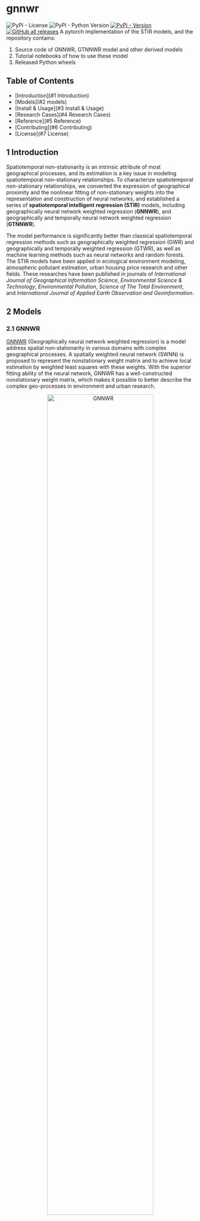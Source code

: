 # gnnwr

![PyPI - License](https://img.shields.io/pypi/l/gnnwr)
![PyPI - Python Version](https://img.shields.io/pypi/pyversions/gnnwr)
[![PyPI - Version](https://img.shields.io/pypi/v/gnnwr)](https://pypi.org/project/gnnwr/)
[![GitHub all releases](https://img.shields.io/github/downloads/zjuwss/gnnwr/total)](https://github.com/zjuwss/gnnwr/releases)
A pytorch implementation of the STIR models, and the repository contains:

1. Source code of GNNWR, GTNNWR model and other derived models
2. Tutorial notebooks of how to use these model
3. Released Python wheels

## Table of Contents

- [Introduction](#1 Introduction)
- [Models](#2 models)
- [Install & Usage](#3 Install & Usage)
- [Research Cases](#4 Research Cases)
- [Reference](#5 Reference)
- [Contributing](#6 Contributing)
- [License](#7 License)

## 1 Introduction

Spatiotemporal non-stationarity is an intrinsic attribute of most geographical processes, and its estimation is a key issue in modeling spatiotemporal non-stationary relationships. To characterize spatiotemporal non-stationary relationships, we converted the expression of geographical proximity and the nonlinear fitting of non-stationary weights into the representation and construction of neural networks, and established a series of **spatiotemporal intelligent regression (STIR)** models, including geographically neural network weighted regression (**GNNWR**), and geographically and temporally neural network weighted regression (**GTNNWR**). 

The model performance is significantly better than classical spatiotemporal regression methods such as geographically weighted regression (GWR) and geographically and temporally weighted regression (GTWR), as well as machine learning methods such as neural networks and random forests. The STIR models have been applied in ecological environment modeling, atmospheric pollutant estimation, urban housing price research and other fields. These researches have been published in journals of *International Journal of Geographical Information Science*, *Environmental Science & Technology*, *Environmental Pollution*, *Science of The Total Environment*, and *International Journal of Applied Earth Observation and Geoinformation*.

## 2 Models

### 2.1 GNNWR

[GNNWR](https://doi.org/10.1080/13658816.2019.1707834) (Geographically neural network weighted regression) is a model address spatial non-stationarity in various domains with complex geographical processes. A spatially weighted neural network (SWNN) is proposed to represent the nonstationary weight matrix and to achieve local estimation by weighted least squares with these weights. With the superior fitting ability of the neural network, GNNWR has a well-constructed nonstationary weight matrix, which makes it possible to better describe the complex geo-processes in environment and urban research.

<p align="center">
<img title="GNNWR" src="assets/The_estimation_process_of_GNNWR_model.jpeg" alt="GNNWR" width=75%>
</p>
> Du, Z., Wang, Z., Wu, S., Zhang, F., & Liu, R. (2020). Geographically neural network weighted regression for the accurate estimation of spatial non-stationarity. *International Journal of Geographical Information Science*, 34(7), 1353-1377.

### 2.2 GTNNWR

[GTNNWR](https://doi.org/10.1080/13658816.2020.1775836) (Geographically and temporally neural network weighted regression), is a model for estimating spatiotemporal non-stationary relationships. Due to the existence of spatiotemporal non-stationary, the spatial relationships of features exhibit significant differences with changes in spatiotemporal structure. The calculation of spatiotemporal distance is an important aspect of solving spatiotemporal non-stationary problems. Therefore, this model introduces spatiotemporal distance into the GNNWR model and proposes a spatiotemporal proximity neural network (STPNN) to accurately calculate spatiotemporal distance. Collaborate with SWNN in the GNNWR model to calculate the spatiotemporal non-stationary weight matrix, thereby achieving accurate modeling of spatiotemporal non-stationary relationships.

<p align="center">
<img title="GTNNWR" src="assets/The_estimation_process_of_GTNNWR_model.jpeg" alt="GTNNWR" width=75%>
</p>
> Wu, S., Wang, Z., Du, Z., Huang, B., Zhang, F., & Liu, R. (2021). Geographically and temporally neural network weighted regression for modeling spatiotemporal non-stationary relationships. *International Journal of Geographical Information Science* , 35(3), 582-608.

## 3 Install & Usage

### 3.1 Install

**⚠ If you want to run gnnwr with your GPU, make sure you have installed *pytorch with CUDA support* beforehead:**

For example, a torch 1.13.1 with cuda 11.7:

``` bash
> pip list | grep torch
torch                   1.13.1+cu117
```

You can find install support on [Pytorch's official website](https://pytorch.org/)  for installing the right version that suits your environment.

**⚠ If you only want to run gnnwr with your CPU, or you have already installed the correct version of pytorch:**

Using pip to install gnnwr:  

```
pip install gnnwr
```

### 3.2 Usage

We provide a series of encapsulated methods and predefined default parameters, users only need to use to load dataset with `pandas` , and call the functions in `gnnwr` package to complete the regression:

```python
from gnnwr import models,datasets
import pandas as pd

data = pd.read_csv('your_data.csv')

train_dataset, val_dataset, test_dataset = datasets.init_dataset(data=data,
                                                                 test_ratio=0.2, valid_ratio=0.1,
                                                                 x_column=['x1', 'x2'], y_column=['y'],
                                                                 spatial_column=['u', 'v'])

gnnwr = models.GNNWR(train_dataset, val_dataset, test_dataset)

gnnwr.run(100)
```

For other uses of customization, the [demos](https://github.com/zjuwss/gnnwr/tree/main/demo) can be referred to.

## 4 Research Cases

### 4.1 Atmospheric Environment

#### 4.1.1 Air pollution of PM2.5

Air pollution, especially the measurement of PM2.5, has recently been a popular researching topic in China. Using the data of PM2.5 which is collected by separated station and considering the complicated terrain variability and wide geographical scope in China, the work of estimating and mapping the PM2.5 distributions across China with high accuracy and reasonable details is challenged by significant spatial nonstationary and complex nonlinearity. GNNWR model can obtain spatially continuous PM2.5 estimates in China with the processed data of AOD, DEM, as well as some climate factors. The estimation of PM2.5 is closer to the ground observation than the results of traditional regression model, and it is more accurate in the high value zone and more detailed.

<p align="center">
<img title="PM 2.5" src="assets/figure_PM25.png" alt="PM25" width=75%>
</p>

> Chen, Y., Wu, S., Wang, Y., Zhang, F., Liu, R., & Du, Z. (2021). Satellite-based mapping of high-resolution ground-level pm2. 5 with VIIRS IP AOD in china through spatially neural network weighted regression. *Remote Sensing*, *13*(10), 1979.

👉 [Modeling PM2.5 with GNNWR on Deep-time.org](https://mydde.deep-time.org/org-portal/MyDDE/project/64f94d982a7491e657efb01b)

#### 4.1.2 Air pollution of NO2

This study utilized TROPOMI remote sensing data, ground observation data, and other ancillary data to construct a high-resolution spatiotemporal distribution and evaluation of ground-level NO2 concentrations in the Beijing–Tianjin–Hebei region using the GTNNWR model. The results demonstrated that the GTNNWR model outperformed the Random Forest (RF), and Convolutional Neural Network (CNN) models in performance metrics, showcasing greater reliability when considering spatiotemporal non-stationarity. This study provides crucial data support and reference for atmospheric environmental management and pollution prevention and control in the Beijing–Tianjin– Hebei region.

<p align="center">
<img title="NO2" src="assets/figure_NO2.png" alt="NO2" width=75%>
</p>

> Liu, C., Wu, S., Dai, Z., Wang, Y., Du, Z., Liu, X., & Qiu, C. (2023). High-Resolution Daily Spatiotemporal Distribution and Evaluation of Ground-Level Nitrogen Dioxide Concentration in the Beijing–Tianjin–Hebei Region Based on TROPOMI Data. *Remote Sensing*, *15*(15), 3878.

### 4.2 Coastal and Oceanic Environment

#### 4.2.1 Water quality

The accurate assessment of large-scale and complex coastal waters is a grand challenge due to the spatial non-stationarity and complex nonlinearity involved in integrating remote sensing and in situ data. We developed a water quality assessment method based on a newly proposed GNNWR model to address that challenge and obtained a highly accurate and realistic water quality distribution on the basis of the comprehensive index of Chinese Water Quality Classification Standards. The GNNWR model achieved higher prediction performance (average R2 = 84%) in comparison to the widely used models, and the obtained water quality classification (WQC) maps in May of 2015–2017 and August 2015 can depict intuitively reasonable spatiotemporal patterns of water quality in the ZCS. 

<p align="center">
<img title="WaterQuality" src="assets/figure_WaterQuality.jpg" alt="WaterQuality" width=75%>
</p>
> Du, Z., Qi, J., Wu, S., Zhang, F., & Liu, R. (2021). A spatially weighted neural network based water quality assessment method for large-scale coastal areas. *Environmental science & technology*, *55*(4), 2553-2563.

#### 4.2.2 Coastal Environment

Transferring dissolved silicate (DSi) from land to coastal environments is vital for global biogeochemical cycling. Yet pinpointing coastal DSi distribution is complex due to spatiotemporal variability, nonlinear modeling, and low sampling resolution. GTNNWR model, by converting the spatiotemporal relationships between sparse sampling points and unknown points into space-time distances and weights, and using neural networks to determine the nonlinear distances and nonstationary weights, outperforms traditional regression models in both fitting accuracy and generalization ability. This effective data-driven-based method can help explore the fine-scale dynamic changes in coastal seas like surface DSi.

<p align="center">
<img title="DSI" src="assets/figure_DSI.jpg" alt="DSI" width=75%>
</p>

> Qi, J., Du, Z., Wu, S., Chen, Y., & Wang, Y. (2023). A spatiotemporally weighted intelligent method for exploring fine-scale distributions of surface dissolved silicate in coastal seas. _Science of The Total Environment_ , 886, 163981.


👉 [Modeling DSi with GTNNWR on Deep-time.org](https://mydde.deep-time.org/org-portal/MyDDE/project/64f976f12a7491e657f02793)

### 4.3 Urban

#### 4.3.1 House price

Housing prices are closely related to the lives of new urban residents, and they also comprise a vital economic index to which the government needs to pay close attention. Compare with traditional regression models, GNNWR and GTNNWR model can improve the accuracy of real estate appraisal with the help of neural networks, which are practical and powerful ways to assess house prices.

<p align="center">
<img title="HousePrice" src="assets/figure_HousePrice.png" alt="HousePrice" width=75%>
</p>

> Wang, Z., Wang, Y., Wu, S., & Du, Z. (2022). House Price Valuation Model Based on Geographically Neural Network Weighted Regression: The Case Study of Shenzhen, China. *ISPRS International Journal of Geo-Information*, *11*(8), 450.

#### 4.3.2 Land Surface Temperature

Spatial downscaling is an important approach to obtain high-resolution land surface temperature (LST) for thermal environment research. A high-resolution surface temperature downscaling method based on GNNWR was developed to effectively handle the problem of surface temperature downscaling. The results show that the proposed GNNWR model achieved superior downscaling accuracy compared to widely used methods in four test areas with large differences in topography, landforms, and seasons. The findings suggest that GNNWR is a practical method for surface temperature downscaling considering its high accuracy and model performance.

<p align="center">
<img title="LST" src="assets/figure_LST.png" alt="LST" width=75%>
</p>
> Liang, M., Zhang, L., Wu, S., Zhu, Y., Dai, Z., Wang, Y., ... & Du, Z. (2023). A High-Resolution Land Surface Temperature Downscaling Method Based on Geographically Weighted Neural Network Regression. *Remote Sensing*, *15*(7), 1740.

**!!Further, these spatiotemporal intelligent regression models can be applied to other spatiotemporal modelling problems and socioeconomic phenomena.**

## 5 Related Research Papers

### 5.1 Algorithm  

1. Du, Z., Wang, Z., Wu, S., Zhang, F., & Liu, R. (2020). Geographically neural network weighted regression for the accurate estimation of spatial non-stationarity. *International Journal of Geographical Information Science*, 34(7), 1353-1377.  
2. Wu, S., Wang, Z., Du, Z., Huang, B., Zhang, F., & Liu, R. (2021). Geographically and temporally neural network weighted regression for modeling spatiotemporal non-stationary relationships. *International Journal of Geographical Information Science* , 35(3), 582-608.
3. Dai, Z., Wu, S., Wang, Y., Zhou, H., Zhang, F., Huang, B., & Du, Z. (2022). Geographically convolutional neural network weighted regression: A method for modeling spatially non-stationary relationships based on a global spatial proximity grid. *International Journal of Geographical Information Science*, *36*(11), 2248-2269.

### 5.2 Case study demo
1. Chen, Y., Wu, S., Wang, Y., Zhang, F., Liu, R., & Du, Z. (2021). Satellite-based mapping of high-resolution ground-level pm2. 5 with VIIRS IP AOD in china through spatially neural network weighted regression. *Remote Sensing*, *13*(10), 1979.
2. Qi, J., Du, Z., Wu, S., Chen, Y., & Wang, Y. (2023). A spatiotemporally weighted intelligent method for exploring fine-scale distributions of surface dissolved silicate in coastal seas. *Science of The Total Environment* , 886, 163981.
3. Du, Z., Qi, J., Wu, S., Zhang, F., & Liu, R. (2021). A spatially weighted neural network based water quality assessment method for large-scale coastal areas. *Environmental science & technology*, *55*(4), 2553-2563.
4. Liang, M., Zhang, L., Wu, S., Zhu, Y., Dai, Z., Wang, Y., ... & Du, Z. (2023). A High-Resolution Land Surface Temperature Downscaling Method Based on Geographically Weighted Neural Network Regression. *Remote Sensing*, *15*(7), 1740.
5. Liu, C., Wu, S., Dai, Z., Wang, Y., Du, Z., Liu, X., & Qiu, C. (2023). High-Resolution Daily Spatiotemporal Distribution and Evaluation of Ground-Level Nitrogen Dioxide Concentration in the Beijing–Tianjin–Hebei Region Based on TROPOMI Data. *Remote Sensing*, *15*(15), 3878.
6. Wang, Z., Wang, Y., Wu, S., & Du, Z. (2022). House Price Valuation Model Based on Geographically Neural Network Weighted Regression: The Case Study of Shenzhen, China. *ISPRS International Journal of Geo-Information*, *11*(8), 450.
7. Wu, S., Du, Z., Wang, Y., Lin, T., Zhang, F., & Liu, R. (2020). Modeling spatially anisotropic nonstationary processes in coastal environments based on a directional geographically neural network weighted regression. *Science of the Total Environment*, *709*, 136097.


## 6 Contributing

### Contributors

<a href="https://github.com/zjuwss/gnnwr/graphs/contributors"><img src="https://contrib.rocks/image?repo=zjuwss/gnnwr" /></a>


## 7 License
[GPLv3 license](https://github.com/zjuwss/gnnwr/blob/main/LICENSE)


